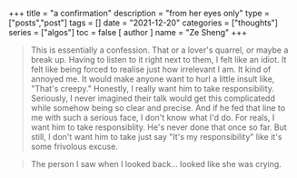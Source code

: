 +++
title = "a confirmation"
description = "from her eyes only"
type = ["posts","post"]
tags = []
date = "2021-12-20"
categories = ["thoughts"]
series = ["algos"]
toc = false 
[ author ]
  name = "Ze Sheng"
+++

> This is essentially a confession. That or a lover's quarrel, or maybe a break up. Having to listen to it right next to them, I felt like an idiot. It felt like being forced to realise just how irrelevant I am. It kind of annoyed me. It would make anyone want to hurl a little insult like, "That's creepy." Honestly, I really want him to take responsibility. Seriously, I never imagined their talk would get this complicatedd while somehow being so clear and precise. And if he fed that line to me with such a serious face, I don't know what I'd do. For reals, I want him to take responsiblity. He's never done that once so far. But still, I don't want him to take just say "It's my responsibility" like it's some frivolous excuse. 

> The person I saw when I looked back... looked like she was crying.
